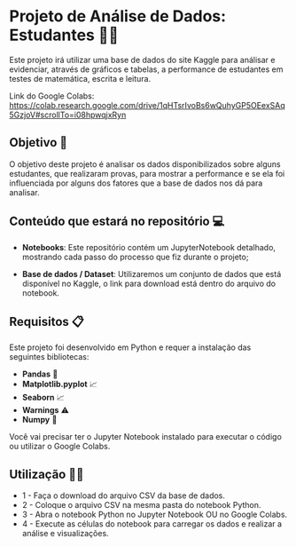 # Projeto de Análise de Dados: Estudantes 👨‍🎓

Este projeto irá utilizar uma base de dados do site Kaggle para análisar e evidenciar, através de gráficos e tabelas, a performance de estudantes em testes de matemática, escrita e leitura.

Link do Google Colabs: https://colab.research.google.com/drive/1qHTsrIvoBs6wQuhyGP5OEexSAq5GzjoV#scrollTo=i08hpwqjxRyn

## Objetivo 🎯

O objetivo deste projeto é analisar os dados disponibilizados sobre alguns estudantes, que realizaram provas, para mostrar a performance e se ela foi influenciada por alguns dos fatores que a base de dados nos dá para analisar.

## Conteúdo que estará no repositório 💻

- **Notebooks**: Este repositório contém um JupyterNotebook detalhado, mostrando cada passo do processo que fiz durante o projeto;
  
- **Base de dados / Dataset**: Utilizaremos um conjunto de dados que está disponível no Kaggle, o link para download está dentro do arquivo do notebook.

## Requisitos 📋

Este projeto foi desenvolvido em Python e requer a instalação das seguintes bibliotecas:

- **Pandas** 🐼
- **Matplotlib.pyplot** 📈
- **Seaborn** 📈
- **Warnings** ⚠️
- **Numpy** 🔢

Você vai precisar ter o Jupyter Notebook instalado para executar o código ou utilizar o Google Colabs.

## Utilização 👨‍💻

- 1 - Faça o download do arquivo CSV da base de dados.
- 2 - Coloque o arquivo CSV na mesma pasta do notebook Python.
- 3 - Abra o notebook Python no Jupyter Notebook OU no Google Colabs.
- 4 - Execute as células do notebook para carregar os dados e  realizar a análise e visualizações.
  
